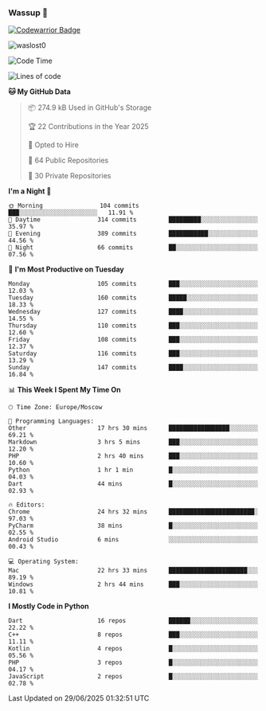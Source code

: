 ### Wassup 👋

[![Codewarrior Badge](https://www.codewars.com/users/waslost/badges/small)](https://www.codewars.com/users/waslost)

<p align="left"> <img src="https://komarev.com/ghpvc/?username=waslost0" alt="waslost0" /></p>

<!--START_SECTION:waka-->
![Code Time](http://img.shields.io/badge/Code%20Time-5%2C865%20hrs%205%20mins-blue)

![Lines of code](https://img.shields.io/badge/From%20Hello%20World%20I%27ve%20Written-1.5%20million%20lines%20of%20code-blue)

**🐱 My GitHub Data** 

> 📦 274.9 kB Used in GitHub's Storage 
 > 
> 🏆 22 Contributions in the Year 2025
 > 
> 💼 Opted to Hire
 > 
> 📜 64 Public Repositories 
 > 
> 🔑 30 Private Repositories 
 > 
**I'm a Night 🦉** 

```text
🌞 Morning                104 commits         ███░░░░░░░░░░░░░░░░░░░░░░   11.91 % 
🌆 Daytime                314 commits         █████████░░░░░░░░░░░░░░░░   35.97 % 
🌃 Evening                389 commits         ███████████░░░░░░░░░░░░░░   44.56 % 
🌙 Night                  66 commits          ██░░░░░░░░░░░░░░░░░░░░░░░   07.56 % 
```
📅 **I'm Most Productive on Tuesday** 

```text
Monday                   105 commits         ███░░░░░░░░░░░░░░░░░░░░░░   12.03 % 
Tuesday                  160 commits         █████░░░░░░░░░░░░░░░░░░░░   18.33 % 
Wednesday                127 commits         ████░░░░░░░░░░░░░░░░░░░░░   14.55 % 
Thursday                 110 commits         ███░░░░░░░░░░░░░░░░░░░░░░   12.60 % 
Friday                   108 commits         ███░░░░░░░░░░░░░░░░░░░░░░   12.37 % 
Saturday                 116 commits         ███░░░░░░░░░░░░░░░░░░░░░░   13.29 % 
Sunday                   147 commits         ████░░░░░░░░░░░░░░░░░░░░░   16.84 % 
```


📊 **This Week I Spent My Time On** 

```text
🕑︎ Time Zone: Europe/Moscow

💬 Programming Languages: 
Other                    17 hrs 30 mins      █████████████████░░░░░░░░   69.21 % 
Markdown                 3 hrs 5 mins        ███░░░░░░░░░░░░░░░░░░░░░░   12.20 % 
PHP                      2 hrs 40 mins       ███░░░░░░░░░░░░░░░░░░░░░░   10.60 % 
Python                   1 hr 1 min          █░░░░░░░░░░░░░░░░░░░░░░░░   04.03 % 
Dart                     44 mins             █░░░░░░░░░░░░░░░░░░░░░░░░   02.93 % 

🔥 Editors: 
Chrome                   24 hrs 32 mins      ████████████████████████░   97.03 % 
PyCharm                  38 mins             █░░░░░░░░░░░░░░░░░░░░░░░░   02.55 % 
Android Studio           6 mins              ░░░░░░░░░░░░░░░░░░░░░░░░░   00.43 % 

💻 Operating System: 
Mac                      22 hrs 33 mins      ██████████████████████░░░   89.19 % 
Windows                  2 hrs 44 mins       ███░░░░░░░░░░░░░░░░░░░░░░   10.81 % 
```

**I Mostly Code in Python** 

```text
Dart                     16 repos            ██████░░░░░░░░░░░░░░░░░░░   22.22 % 
C++                      8 repos             ███░░░░░░░░░░░░░░░░░░░░░░   11.11 % 
Kotlin                   4 repos             █░░░░░░░░░░░░░░░░░░░░░░░░   05.56 % 
PHP                      3 repos             █░░░░░░░░░░░░░░░░░░░░░░░░   04.17 % 
JavaScript               2 repos             █░░░░░░░░░░░░░░░░░░░░░░░░   02.78 % 
```




 Last Updated on 29/06/2025 01:32:51 UTC
<!--END_SECTION:waka-->

